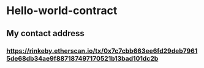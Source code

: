 # Hello-world-contract

## My contact address
### https://rinkeby.etherscan.io/tx/0x7c7cbb663ee6fd29deb79615de68db34ae9f887187497170521b13bad101dc2b
